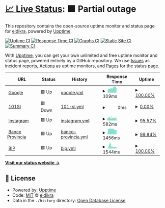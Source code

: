 # [📈 Live Status](https://eldikra.github.io/monitoreo): <!--live status--> **🟧 Partial outage**

This repository contains the open-source uptime monitor and status page for [eldikra](https://eldikra.github.io/monitoreo), powered by [Upptime](https://github.com/upptime/upptime).

[![Uptime CI](https://github.com/eldikra/monitoreo/workflows/Uptime%20CI/badge.svg)](https://github.com/eldikra/monitoreo/actions?query=workflow%3A%22Uptime+CI%22)
[![Response Time CI](https://github.com/eldikra/monitoreo/workflows/Response%20Time%20CI/badge.svg)](https://github.com/eldikra/monitoreo/actions?query=workflow%3A%22Response+Time+CI%22)
[![Graphs CI](https://github.com/eldikra/monitoreo/workflows/Graphs%20CI/badge.svg)](https://github.com/eldikra/monitoreo/actions?query=workflow%3A%22Graphs+CI%22)
[![Static Site CI](https://github.com/eldikra/monitoreo/workflows/Static%20Site%20CI/badge.svg)](https://github.com/eldikra/monitoreo/actions?query=workflow%3A%22Static+Site+CI%22)
[![Summary CI](https://github.com/eldikra/monitoreo/workflows/Summary%20CI/badge.svg)](https://github.com/eldikra/monitoreo/actions?query=workflow%3A%22Summary+CI%22)

With [Upptime](https://upptime.js.org), you can get your own unlimited and free uptime monitor and status page, powered entirely by a GitHub repository. We use [Issues](https://github.com/eldikra/monitoreo/issues) as incident reports, [Actions](https://github.com/eldikra/monitoreo/actions) as uptime monitors, and [Pages](https://eldikra.github.io/monitoreo) for the status page.

<!--start: status pages-->
<!-- This summary is generated by Upptime (https://github.com/upptime/upptime) -->
<!-- Do not edit this manually, your changes will be overwritten -->
<!-- prettier-ignore -->
| URL | Status | History | Response Time | Uptime |
| --- | ------ | ------- | ------------- | ------ |
| <img alt="" src="https://www.google.com/favicon.ico" height="13"> [Google](https://www.google.com) | 🟩 Up | [google.yml](https://github.com/eldikra/monitoreo/commits/HEAD/history/google.yml) | <details><summary><img alt="Response time graph" src="./graphs/google/response-time-week.png" height="20"> 109ms</summary><br><a href="https://eldikra.github.io/monitoreo/history/google"><img alt="Response time 105" src="https://img.shields.io/endpoint?url=https%3A%2F%2Fraw.githubusercontent.com%2Feldikra%2Fmonitoreo%2FHEAD%2Fapi%2Fgoogle%2Fresponse-time.json"></a><br><a href="https://eldikra.github.io/monitoreo/history/google"><img alt="24-hour response time 134" src="https://img.shields.io/endpoint?url=https%3A%2F%2Fraw.githubusercontent.com%2Feldikra%2Fmonitoreo%2FHEAD%2Fapi%2Fgoogle%2Fresponse-time-day.json"></a><br><a href="https://eldikra.github.io/monitoreo/history/google"><img alt="7-day response time 109" src="https://img.shields.io/endpoint?url=https%3A%2F%2Fraw.githubusercontent.com%2Feldikra%2Fmonitoreo%2FHEAD%2Fapi%2Fgoogle%2Fresponse-time-week.json"></a><br><a href="https://eldikra.github.io/monitoreo/history/google"><img alt="30-day response time 108" src="https://img.shields.io/endpoint?url=https%3A%2F%2Fraw.githubusercontent.com%2Feldikra%2Fmonitoreo%2FHEAD%2Fapi%2Fgoogle%2Fresponse-time-month.json"></a><br><a href="https://eldikra.github.io/monitoreo/history/google"><img alt="1-year response time 108" src="https://img.shields.io/endpoint?url=https%3A%2F%2Fraw.githubusercontent.com%2Feldikra%2Fmonitoreo%2FHEAD%2Fapi%2Fgoogle%2Fresponse-time-year.json"></a></details> | <details><summary><a href="https://eldikra.github.io/monitoreo/history/google">100.00%</a></summary><a href="https://eldikra.github.io/monitoreo/history/google"><img alt="All-time uptime 100.00%" src="https://img.shields.io/endpoint?url=https%3A%2F%2Fraw.githubusercontent.com%2Feldikra%2Fmonitoreo%2FHEAD%2Fapi%2Fgoogle%2Fuptime.json"></a><br><a href="https://eldikra.github.io/monitoreo/history/google"><img alt="24-hour uptime 100.00%" src="https://img.shields.io/endpoint?url=https%3A%2F%2Fraw.githubusercontent.com%2Feldikra%2Fmonitoreo%2FHEAD%2Fapi%2Fgoogle%2Fuptime-day.json"></a><br><a href="https://eldikra.github.io/monitoreo/history/google"><img alt="7-day uptime 100.00%" src="https://img.shields.io/endpoint?url=https%3A%2F%2Fraw.githubusercontent.com%2Feldikra%2Fmonitoreo%2FHEAD%2Fapi%2Fgoogle%2Fuptime-week.json"></a><br><a href="https://eldikra.github.io/monitoreo/history/google"><img alt="30-day uptime 100.00%" src="https://img.shields.io/endpoint?url=https%3A%2F%2Fraw.githubusercontent.com%2Feldikra%2Fmonitoreo%2FHEAD%2Fapi%2Fgoogle%2Fuptime-month.json"></a><br><a href="https://eldikra.github.io/monitoreo/history/google"><img alt="1-year uptime 99.99%" src="https://img.shields.io/endpoint?url=https%3A%2F%2Fraw.githubusercontent.com%2Feldikra%2Fmonitoreo%2FHEAD%2Fapi%2Fgoogle%2Fuptime-year.json"></a></details>
| <img alt="" src="https://icons.duckduckgo.com/ip3/www.101si.com.ar.ico" height="13"> [101SI](https://www.101si.com.ar) | 🟥 Down | [101-si.yml](https://github.com/eldikra/monitoreo/commits/HEAD/history/101-si.yml) | <details><summary><img alt="Response time graph" src="./graphs/101-si/response-time-week.png" height="20"> 0ms</summary><br><a href="https://eldikra.github.io/monitoreo/history/101-si"><img alt="Response time 317" src="https://img.shields.io/endpoint?url=https%3A%2F%2Fraw.githubusercontent.com%2Feldikra%2Fmonitoreo%2FHEAD%2Fapi%2F101-si%2Fresponse-time.json"></a><br><a href="https://eldikra.github.io/monitoreo/history/101-si"><img alt="24-hour response time 0" src="https://img.shields.io/endpoint?url=https%3A%2F%2Fraw.githubusercontent.com%2Feldikra%2Fmonitoreo%2FHEAD%2Fapi%2F101-si%2Fresponse-time-day.json"></a><br><a href="https://eldikra.github.io/monitoreo/history/101-si"><img alt="7-day response time 0" src="https://img.shields.io/endpoint?url=https%3A%2F%2Fraw.githubusercontent.com%2Feldikra%2Fmonitoreo%2FHEAD%2Fapi%2F101-si%2Fresponse-time-week.json"></a><br><a href="https://eldikra.github.io/monitoreo/history/101-si"><img alt="30-day response time 0" src="https://img.shields.io/endpoint?url=https%3A%2F%2Fraw.githubusercontent.com%2Feldikra%2Fmonitoreo%2FHEAD%2Fapi%2F101-si%2Fresponse-time-month.json"></a><br><a href="https://eldikra.github.io/monitoreo/history/101-si"><img alt="1-year response time 317" src="https://img.shields.io/endpoint?url=https%3A%2F%2Fraw.githubusercontent.com%2Feldikra%2Fmonitoreo%2FHEAD%2Fapi%2F101-si%2Fresponse-time-year.json"></a></details> | <details><summary><a href="https://eldikra.github.io/monitoreo/history/101-si">0.00%</a></summary><a href="https://eldikra.github.io/monitoreo/history/101-si"><img alt="All-time uptime 49.67%" src="https://img.shields.io/endpoint?url=https%3A%2F%2Fraw.githubusercontent.com%2Feldikra%2Fmonitoreo%2FHEAD%2Fapi%2F101-si%2Fuptime.json"></a><br><a href="https://eldikra.github.io/monitoreo/history/101-si"><img alt="24-hour uptime 0.00%" src="https://img.shields.io/endpoint?url=https%3A%2F%2Fraw.githubusercontent.com%2Feldikra%2Fmonitoreo%2FHEAD%2Fapi%2F101-si%2Fuptime-day.json"></a><br><a href="https://eldikra.github.io/monitoreo/history/101-si"><img alt="7-day uptime 0.00%" src="https://img.shields.io/endpoint?url=https%3A%2F%2Fraw.githubusercontent.com%2Feldikra%2Fmonitoreo%2FHEAD%2Fapi%2F101-si%2Fuptime-week.json"></a><br><a href="https://eldikra.github.io/monitoreo/history/101-si"><img alt="30-day uptime 0.00%" src="https://img.shields.io/endpoint?url=https%3A%2F%2Fraw.githubusercontent.com%2Feldikra%2Fmonitoreo%2FHEAD%2Fapi%2F101-si%2Fuptime-month.json"></a><br><a href="https://eldikra.github.io/monitoreo/history/101-si"><img alt="1-year uptime 15.05%" src="https://img.shields.io/endpoint?url=https%3A%2F%2Fraw.githubusercontent.com%2Feldikra%2Fmonitoreo%2FHEAD%2Fapi%2F101-si%2Fuptime-year.json"></a></details>
| <img alt="" src="https://icons.duckduckgo.com/ip3/www.instagram.com.ico" height="13"> [Instagram](https://www.instagram.com) | 🟩 Up | [instagram.yml](https://github.com/eldikra/monitoreo/commits/HEAD/history/instagram.yml) | <details><summary><img alt="Response time graph" src="./graphs/instagram/response-time-week.png" height="20"> 582ms</summary><br><a href="https://eldikra.github.io/monitoreo/history/instagram"><img alt="Response time 584" src="https://img.shields.io/endpoint?url=https%3A%2F%2Fraw.githubusercontent.com%2Feldikra%2Fmonitoreo%2FHEAD%2Fapi%2Finstagram%2Fresponse-time.json"></a><br><a href="https://eldikra.github.io/monitoreo/history/instagram"><img alt="24-hour response time 608" src="https://img.shields.io/endpoint?url=https%3A%2F%2Fraw.githubusercontent.com%2Feldikra%2Fmonitoreo%2FHEAD%2Fapi%2Finstagram%2Fresponse-time-day.json"></a><br><a href="https://eldikra.github.io/monitoreo/history/instagram"><img alt="7-day response time 582" src="https://img.shields.io/endpoint?url=https%3A%2F%2Fraw.githubusercontent.com%2Feldikra%2Fmonitoreo%2FHEAD%2Fapi%2Finstagram%2Fresponse-time-week.json"></a><br><a href="https://eldikra.github.io/monitoreo/history/instagram"><img alt="30-day response time 554" src="https://img.shields.io/endpoint?url=https%3A%2F%2Fraw.githubusercontent.com%2Feldikra%2Fmonitoreo%2FHEAD%2Fapi%2Finstagram%2Fresponse-time-month.json"></a><br><a href="https://eldikra.github.io/monitoreo/history/instagram"><img alt="1-year response time 593" src="https://img.shields.io/endpoint?url=https%3A%2F%2Fraw.githubusercontent.com%2Feldikra%2Fmonitoreo%2FHEAD%2Fapi%2Finstagram%2Fresponse-time-year.json"></a></details> | <details><summary><a href="https://eldikra.github.io/monitoreo/history/instagram">95.57%</a></summary><a href="https://eldikra.github.io/monitoreo/history/instagram"><img alt="All-time uptime 99.85%" src="https://img.shields.io/endpoint?url=https%3A%2F%2Fraw.githubusercontent.com%2Feldikra%2Fmonitoreo%2FHEAD%2Fapi%2Finstagram%2Fuptime.json"></a><br><a href="https://eldikra.github.io/monitoreo/history/instagram"><img alt="24-hour uptime 95.88%" src="https://img.shields.io/endpoint?url=https%3A%2F%2Fraw.githubusercontent.com%2Feldikra%2Fmonitoreo%2FHEAD%2Fapi%2Finstagram%2Fuptime-day.json"></a><br><a href="https://eldikra.github.io/monitoreo/history/instagram"><img alt="7-day uptime 95.57%" src="https://img.shields.io/endpoint?url=https%3A%2F%2Fraw.githubusercontent.com%2Feldikra%2Fmonitoreo%2FHEAD%2Fapi%2Finstagram%2Fuptime-week.json"></a><br><a href="https://eldikra.github.io/monitoreo/history/instagram"><img alt="30-day uptime 94.69%" src="https://img.shields.io/endpoint?url=https%3A%2F%2Fraw.githubusercontent.com%2Feldikra%2Fmonitoreo%2FHEAD%2Fapi%2Finstagram%2Fuptime-month.json"></a><br><a href="https://eldikra.github.io/monitoreo/history/instagram"><img alt="1-year uptime 99.53%" src="https://img.shields.io/endpoint?url=https%3A%2F%2Fraw.githubusercontent.com%2Feldikra%2Fmonitoreo%2FHEAD%2Fapi%2Finstagram%2Fuptime-year.json"></a></details>
| <img alt="" src="https://icons.duckduckgo.com/ip3/www.bancoprovincia.com.ar.ico" height="13"> [Banco Provincia](https://www.bancoprovincia.com.ar/home/) | 🟩 Up | [banco-provincia.yml](https://github.com/eldikra/monitoreo/commits/HEAD/history/banco-provincia.yml) | <details><summary><img alt="Response time graph" src="./graphs/banco-provincia/response-time-week.png" height="20"> 1456ms</summary><br><a href="https://eldikra.github.io/monitoreo/history/banco-provincia"><img alt="Response time 1431" src="https://img.shields.io/endpoint?url=https%3A%2F%2Fraw.githubusercontent.com%2Feldikra%2Fmonitoreo%2FHEAD%2Fapi%2Fbanco-provincia%2Fresponse-time.json"></a><br><a href="https://eldikra.github.io/monitoreo/history/banco-provincia"><img alt="24-hour response time 1289" src="https://img.shields.io/endpoint?url=https%3A%2F%2Fraw.githubusercontent.com%2Feldikra%2Fmonitoreo%2FHEAD%2Fapi%2Fbanco-provincia%2Fresponse-time-day.json"></a><br><a href="https://eldikra.github.io/monitoreo/history/banco-provincia"><img alt="7-day response time 1456" src="https://img.shields.io/endpoint?url=https%3A%2F%2Fraw.githubusercontent.com%2Feldikra%2Fmonitoreo%2FHEAD%2Fapi%2Fbanco-provincia%2Fresponse-time-week.json"></a><br><a href="https://eldikra.github.io/monitoreo/history/banco-provincia"><img alt="30-day response time 1510" src="https://img.shields.io/endpoint?url=https%3A%2F%2Fraw.githubusercontent.com%2Feldikra%2Fmonitoreo%2FHEAD%2Fapi%2Fbanco-provincia%2Fresponse-time-month.json"></a><br><a href="https://eldikra.github.io/monitoreo/history/banco-provincia"><img alt="1-year response time 1504" src="https://img.shields.io/endpoint?url=https%3A%2F%2Fraw.githubusercontent.com%2Feldikra%2Fmonitoreo%2FHEAD%2Fapi%2Fbanco-provincia%2Fresponse-time-year.json"></a></details> | <details><summary><a href="https://eldikra.github.io/monitoreo/history/banco-provincia">99.84%</a></summary><a href="https://eldikra.github.io/monitoreo/history/banco-provincia"><img alt="All-time uptime 95.47%" src="https://img.shields.io/endpoint?url=https%3A%2F%2Fraw.githubusercontent.com%2Feldikra%2Fmonitoreo%2FHEAD%2Fapi%2Fbanco-provincia%2Fuptime.json"></a><br><a href="https://eldikra.github.io/monitoreo/history/banco-provincia"><img alt="24-hour uptime 100.00%" src="https://img.shields.io/endpoint?url=https%3A%2F%2Fraw.githubusercontent.com%2Feldikra%2Fmonitoreo%2FHEAD%2Fapi%2Fbanco-provincia%2Fuptime-day.json"></a><br><a href="https://eldikra.github.io/monitoreo/history/banco-provincia"><img alt="7-day uptime 99.84%" src="https://img.shields.io/endpoint?url=https%3A%2F%2Fraw.githubusercontent.com%2Feldikra%2Fmonitoreo%2FHEAD%2Fapi%2Fbanco-provincia%2Fuptime-week.json"></a><br><a href="https://eldikra.github.io/monitoreo/history/banco-provincia"><img alt="30-day uptime 99.96%" src="https://img.shields.io/endpoint?url=https%3A%2F%2Fraw.githubusercontent.com%2Feldikra%2Fmonitoreo%2FHEAD%2Fapi%2Fbanco-provincia%2Fuptime-month.json"></a><br><a href="https://eldikra.github.io/monitoreo/history/banco-provincia"><img alt="1-year uptime 99.93%" src="https://img.shields.io/endpoint?url=https%3A%2F%2Fraw.githubusercontent.com%2Feldikra%2Fmonitoreo%2FHEAD%2Fapi%2Fbanco-provincia%2Fuptime-year.json"></a></details>
| <img alt="" src="https://icons.duckduckgo.com/ip3/www.bancoprovincia.bancainternet.com.ar.ico" height="13"> [BIP](https://www.bancoprovincia.bancainternet.com.ar/spa/) | 🟩 Up | [bip.yml](https://github.com/eldikra/monitoreo/commits/HEAD/history/bip.yml) | <details><summary><img alt="Response time graph" src="./graphs/bip/response-time-week.png" height="20"> 1544ms</summary><br><a href="https://eldikra.github.io/monitoreo/history/bip"><img alt="Response time 1105" src="https://img.shields.io/endpoint?url=https%3A%2F%2Fraw.githubusercontent.com%2Feldikra%2Fmonitoreo%2FHEAD%2Fapi%2Fbip%2Fresponse-time.json"></a><br><a href="https://eldikra.github.io/monitoreo/history/bip"><img alt="24-hour response time 990" src="https://img.shields.io/endpoint?url=https%3A%2F%2Fraw.githubusercontent.com%2Feldikra%2Fmonitoreo%2FHEAD%2Fapi%2Fbip%2Fresponse-time-day.json"></a><br><a href="https://eldikra.github.io/monitoreo/history/bip"><img alt="7-day response time 1544" src="https://img.shields.io/endpoint?url=https%3A%2F%2Fraw.githubusercontent.com%2Feldikra%2Fmonitoreo%2FHEAD%2Fapi%2Fbip%2Fresponse-time-week.json"></a><br><a href="https://eldikra.github.io/monitoreo/history/bip"><img alt="30-day response time 1279" src="https://img.shields.io/endpoint?url=https%3A%2F%2Fraw.githubusercontent.com%2Feldikra%2Fmonitoreo%2FHEAD%2Fapi%2Fbip%2Fresponse-time-month.json"></a><br><a href="https://eldikra.github.io/monitoreo/history/bip"><img alt="1-year response time 1139" src="https://img.shields.io/endpoint?url=https%3A%2F%2Fraw.githubusercontent.com%2Feldikra%2Fmonitoreo%2FHEAD%2Fapi%2Fbip%2Fresponse-time-year.json"></a></details> | <details><summary><a href="https://eldikra.github.io/monitoreo/history/bip">100.00%</a></summary><a href="https://eldikra.github.io/monitoreo/history/bip"><img alt="All-time uptime 99.92%" src="https://img.shields.io/endpoint?url=https%3A%2F%2Fraw.githubusercontent.com%2Feldikra%2Fmonitoreo%2FHEAD%2Fapi%2Fbip%2Fuptime.json"></a><br><a href="https://eldikra.github.io/monitoreo/history/bip"><img alt="24-hour uptime 100.00%" src="https://img.shields.io/endpoint?url=https%3A%2F%2Fraw.githubusercontent.com%2Feldikra%2Fmonitoreo%2FHEAD%2Fapi%2Fbip%2Fuptime-day.json"></a><br><a href="https://eldikra.github.io/monitoreo/history/bip"><img alt="7-day uptime 100.00%" src="https://img.shields.io/endpoint?url=https%3A%2F%2Fraw.githubusercontent.com%2Feldikra%2Fmonitoreo%2FHEAD%2Fapi%2Fbip%2Fuptime-week.json"></a><br><a href="https://eldikra.github.io/monitoreo/history/bip"><img alt="30-day uptime 99.59%" src="https://img.shields.io/endpoint?url=https%3A%2F%2Fraw.githubusercontent.com%2Feldikra%2Fmonitoreo%2FHEAD%2Fapi%2Fbip%2Fuptime-month.json"></a><br><a href="https://eldikra.github.io/monitoreo/history/bip"><img alt="1-year uptime 99.89%" src="https://img.shields.io/endpoint?url=https%3A%2F%2Fraw.githubusercontent.com%2Feldikra%2Fmonitoreo%2FHEAD%2Fapi%2Fbip%2Fuptime-year.json"></a></details>

<!--end: status pages-->

[**Visit our status website →**](https://eldikra.github.io/monitoreo)

## 📄 License

- Powered by: [Upptime](https://github.com/upptime/upptime)
- Code: [MIT](./LICENSE) © [eldikra](https://eldikra.github.io/monitoreo)
- Data in the `./history` directory: [Open Database License](https://opendatacommons.org/licenses/odbl/1-0/)
